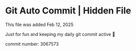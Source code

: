 # Git Auto Commit | Hidden File

This file was added Feb 12, 2025

Just for fun and keeping my daily git commit active 🤪

commit number: 3067573
